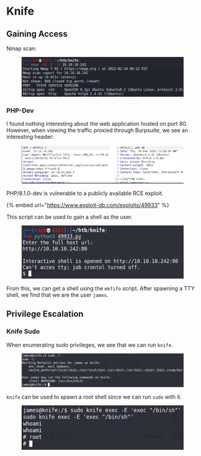 # Knife

## Gaining Access

Nmap scan:

<figure><img src="../../../.gitbook/assets/image (2480).png" alt=""><figcaption></figcaption></figure>

### PHP-Dev

I found nothing interesting about the web application hosted on port 80. However, when viewing the traffic proxied through Burpsuite, we see an interesting header:

<figure><img src="../../../.gitbook/assets/image (2227).png" alt=""><figcaption></figcaption></figure>

PHP/8.1.0-dev is vulnerable to a publicly available RCE exploit.

{% embed url="https://www.exploit-db.com/exploits/49933" %}

This script can be used to gain a shell as the user.

<figure><img src="../../../.gitbook/assets/image (3583).png" alt=""><figcaption></figcaption></figure>

From this, we can get a shell using the `mkfifo` script. After spawning a TTY shell, we find that we are the user `james`.

## Privilege Escalation

### Knife Sudo

When enumerating sudo privileges, we see that we can run `knife`.

<figure><img src="../../../.gitbook/assets/image (860).png" alt=""><figcaption></figcaption></figure>

`knife` can be used to spawn a root shell since we can run `sudo` with it.

<figure><img src="../../../.gitbook/assets/image (709).png" alt=""><figcaption></figcaption></figure>
